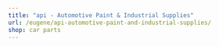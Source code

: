 ```yaml
---
title: "api - Automotive Paint & Industrial Supplies"
url: /eugene/api-automotive-paint-and-industrial-supplies/
shop: car parts
---
```

